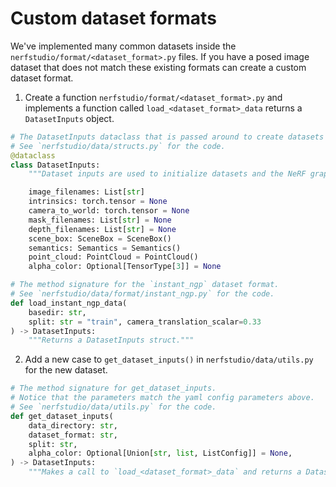 # Custom dataset formats

We've implemented many common datasets inside the `nerfstudio/format/<dataset_format>.py` files. If you have a posed image dataset that does not match these existing formats can create a custom dataset format.

1. Create a function `nerfstudio/format/<dataset_format>.py` and implements a function called `load_<dataset_format>_data` returns a `DatasetInputs` object.

```python
# The DatasetInputs dataclass that is passed around to create datasets and initialize the graphs.
# See `nerfstudio/data/structs.py` for the code.
@dataclass
class DatasetInputs:
    """Dataset inputs are used to initialize datasets and the NeRF graph."""

    image_filenames: List[str]
    intrinsics: torch.tensor = None
    camera_to_world: torch.tensor = None
    mask_filenames: List[str] = None
    depth_filenames: List[str] = None
    scene_box: SceneBox = SceneBox()
    semantics: Semantics = Semantics()
    point_cloud: PointCloud = PointCloud()
    alpha_color: Optional[TensorType[3]] = None

# The method signature for the `instant_ngp` dataset format.
# See `nerfstudio/data/format/instant_ngp.py` for the code.
def load_instant_ngp_data(
    basedir: str,
    split: str = "train", camera_translation_scalar=0.33
) -> DatasetInputs:
    """Returns a DatasetInputs struct."""
```

2. Add a new case to `get_dataset_inputs()` in `nerfstudio/data/utils.py` for the new dataset.

```python
# The method signature for get_dataset_inputs.
# Notice that the parameters match the yaml config parameters above.
# See `nerfstudio/data/utils.py` for the code.
def get_dataset_inputs(
    data_directory: str,
    dataset_format: str,
    split: str,
    alpha_color: Optional[Union[str, list, ListConfig]] = None,
) -> DatasetInputs:
    """Makes a call to `load_<dataset_format>_data` and returns a DatasetInputs struct."""
```
